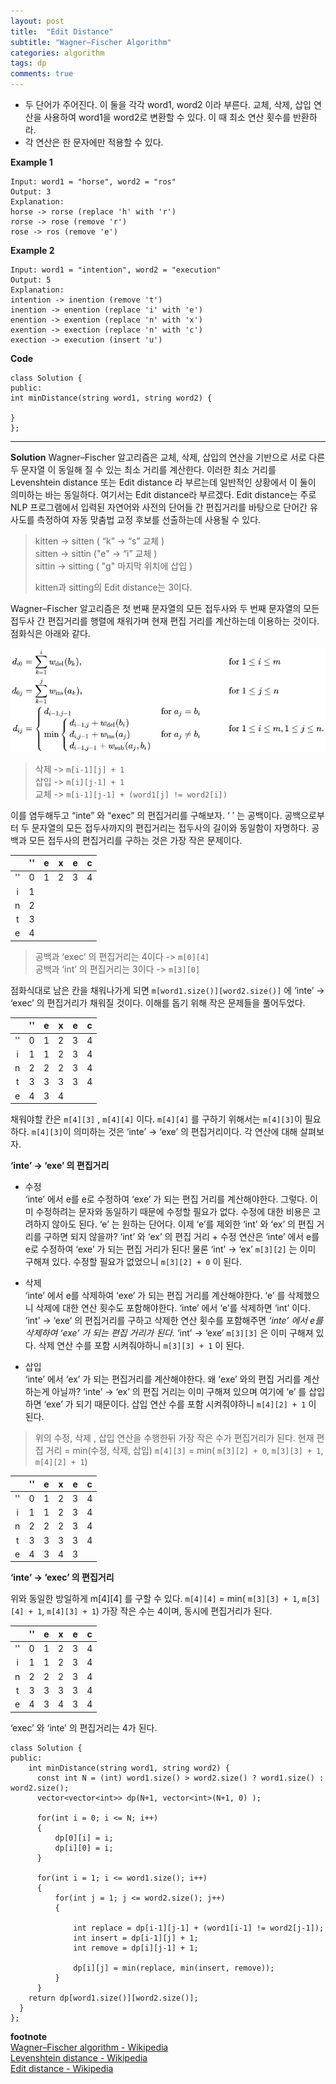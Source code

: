 ```yaml
---
layout: post
title:  "Edit Distance"
subtitle: "Wagner–Fischer Algorithm"
categories: algorithm
tags: dp
comments: true
---
```


* 두 단어가 주어진다. 이 둘을 각각 word1, word2 이라 부른다. 교체, 삭제, 삽입 연산을 사용하여 word1을 word2로 변환할 수 있다. 이 때 최소 연산 횟수를 반환하라.   
* 각 연산은 한 문자에만 적용할 수 있다.  

**Example 1**
```
Input: word1 = "horse", word2 = "ros"
Output: 3
Explanation: 
horse -> rorse (replace 'h' with 'r')
rorse -> rose (remove 'r')
rose -> ros (remove 'e')
```

**Example 2**
```
Input: word1 = "intention", word2 = "execution"
Output: 5
Explanation: 
intention -> inention (remove 't')
inention -> enention (replace 'i' with 'e')
enention -> exention (replace 'n' with 'x')
exention -> exection (replace 'n' with 'c')
exection -> execution (insert 'u')
```

**Code**
```
class Solution {
public:
int minDistance(string word1, string word2) {

}
};
```

---

**Solution**
Wagner–Fischer 알고리즘은 교체, 삭제, 삽입의 연산을 기반으로 서로 다른 두 문자열 이 동일해 질 수 있는 최소 거리를 계산한다. 이러한 최소 거리를  Levenshtein distance 또는 Edit distance 라 부르는데 일반적인 상황에서 이 둘이 의미하는 바는 동일하다.  여기서는 Edit distance라 부르겠다. Edit distance는 주로 NLP 프로그램에서 입력된 자연어와 사전의 단어들 간 편집거리를 바탕으로 단어간 유사도를 측정하여 자동 맞춤법 교정 후보를 선출하는데 사용될 수 있다. 

> kitten → sitten ( “k” -> “s”  교체 )   
> sitten → sittin ("e" -> “i” 교체  )  
> sittin → sitting ( "g" 마지막 위치에 삽입 )  
> 
> kitten과 sitting의 Edit distance는 3이다.   

Wagner–Fischer 알고리즘은 첫 번째 문자열의 모든 접두사와 두 번째 문자열의 모든 접두사 간 편집거리를 행렬에 채워가며 현재 편집 거리를 계산하는데 이용하는 것이다.  점화식은 아래와 같다.

![](/assets/img/edit_distance.png)  


> 삭제 -> `m[i-1][j] + 1`  
> 삽입 -> `m[i][j-1] + 1`  
> 교체 -> `m[i-1][j-1] + (word1[j] != word2[i])`   

이를 염두해두고  “inte” 와 “exec” 의 편집거리를 구해보자.  ‘  ’ 는 공백이다. 공백으로부터  두 문자열의 모든 접두사까지의 편집거리는 접두사의 길이와 동일함이 자명하다.  공백과 모든 접두사의 편집거리를 구하는 것은 가장 작은 문제이다.   

|    | '' | e | x | e | c |
|:--:|:--:|:-:|:-:|:-:|:-:|
| '' |  0 | 1 | 2 | 3 | 4 |
|  i |  1 |   |   |   |   |
|  n |  2 |   |   |   |   |
|  t |  3 |   |   |   |   |
|  e |  4 |   |   |   |   |

> 공백과 ‘exec’ 의 편집거리는  4이다 -> `m[0][4]`   
> 공백과  ‘int’ 의 편집거리는 3이다 ->  `m[3][0]`   

점화식대로 남은 칸을 채워나가게 되면 `m[word1.size()][word2.size()]` 에  ‘inte’ -> ‘exec’ 의 편집거리가 채워질 것이다.  이해를 돕기 위해 작은 문제들을 풀어두었다.

|    | '' | e | x | e | c |
|:--:|:--:|:-:|:-:|:-:|:-:|
| '' |  0 | 1 | 2 | 3 | 4 |
|  i |  1 | 1 | 2 | 3 | 4 |
|  n |  2 | 2 | 2 | 3 | 4 |
|  t |  3 | 3 | 3 | 3 | 4 |
|  e |  4 | 3 | 4 |   |   |

채워야할 칸은   `m[4][3]` ,  `m[4][4]`  이다.  `m[4][4]` 를 구하기 위해서는 `m[4][3]`이 필요하다. `m[4][3]`이 의미하는 것은  ‘inte’ -> ‘exe’ 의 편집거리이다.  각 연산에 대해 살펴보자. 

**‘inte’ -> ‘exe’ 의 편집거리**

* 수정  
‘inte’ 에서 e를 e로 수정하여 ‘exe’ 가 되는 편집 거리를 계산해야한다. 그렇다.  이미 수정하려는 문자와 동일하기 때문에 수정할 필요가 없다.  수정에 대한 비용은 고려하지 않아도 된다.  ‘e’ 는 원하는 단어다. 이제 ‘e’를 제외한 ‘int’ 와 ‘ex’ 의 편집 거리를 구하면 되지 않을까? ‘int’ 와 ‘ex’ 의 편집 거리 + 수정 연산은 ‘inte’ 에서 e를 e로 수정하여 ‘exe’ 가 되는 편집 거리가 된다! 물론   ‘int’ -> ‘ex’   `m[3][2]` 는 이미 구해져 있다.  수정할 필요가 없었으니 `m[3][2] + 0` 이 된다.

* 삭제   
‘inte’ 에서 e를 삭제하여 ‘exe’ 가 되는 편집 거리를 계산해야한다. ‘e’ 를 삭제했으니 삭제에 대한 연산 횟수도 포함해야한다. ‘inte’ 에서 ‘e’를 삭제하면 ‘int’ 이다. ‘int’ -> ‘exe’ 의 편집거리를 구하고 삭제한 연산 횟수를 포함해주면  *‘inte’ 에서 e를 삭제하여 ‘exe’ 가 되는 편집 거리가 된다.*  ‘int’ -> ‘exe’ `m[3][3]` 은 이미 구해져 있다. 삭제 연산 수를 포함 시켜줘야하니 `m[3][3] + 1` 이 된다.

* 삽입  
‘inte’ 에서  ‘ex’ 가 되는 편집거리를 계산해야한다.  왜  ‘exe’ 와의 편집 거리를 계산하는게 아닐까? ‘inte’ -> ‘ex’ 의 편집 거리는 이미 구해져 있으며 여기에 ‘e’ 를 삽입하면 ‘exe’ 가 되기 때문이다.  삽입 연산 수를 포함 시켜줘야하니  `m[4][2] + 1` 이 된다.

> 위의 수정, 삭제 , 삽입 연산을 수행한뒤 가장 작은 수가 편집거리가 된다. 
> 현재 편집 거리  = min(수정, 삭제, 삽입) 
> `m[4][3]` = min( `m[3][2] + 0`,  `m[3][3] + 1`,  `m[4][2] + 1`)


|    | '' | e | x | e | c |
|:--:|:--:|:-:|:-:|:-:|:-:|
| '' |  0 | 1 | 2 | 3 | 4 |
|  i |  1 | 1 | 2 | 3 | 4 |
|  n |  2 | 2 | 2 | 3 | 4 |
|  t |  3 | 3 | 3 | 3 | 4 |
|  e |  4 | 3 | 4 | 3 |   |

**‘inte’ -> ‘exec’ 의 편집거리**

위와 동일한 방일하게 m[4][4] 를 구할 수 있다.  `m[4][4]` = min( `m[3][3] + 1`,  `m[3][4] + 1`,  `m[4][3] + 1`)  가장 작은 수는 4이며, 동시에 편집거리가 된다.   

|    | '' | e | x | e | c |
|:--:|:--:|:-:|:-:|:-:|:-:|
| '' |  0 | 1 | 2 | 3 | 4 |
|  i |  1 | 1 | 2 | 3 | 4 |
|  n |  2 | 2 | 2 | 3 | 4 |
|  t |  3 | 3 | 3 | 3 | 4 |
|  e |  4 | 3 | 4 | 3 | 4 |

‘exec’ 와  ‘inte’ 의 편집거리는 4가 된다.   


```
class Solution {
public:
    int minDistance(string word1, string word2) {
      const int N = (int) word1.size() > word2.size() ? word1.size() : word2.size();
      vector<vector<int>> dp(N+1, vector<int>(N+1, 0) );

      for(int i = 0; i <= N; i++)
      {
          dp[0][i] = i;
          dp[i][0] = i;
      }

      for(int i = 1; i <= word1.size(); i++)
      {
          for(int j = 1; j <= word2.size(); j++)
          {

              int replace = dp[i-1][j-1] + (word1[i-1] != word2[j-1]);
              int insert = dp[i-1][j] + 1;
              int remove = dp[i][j-1] + 1;

              dp[i][j] = min(replace, min(insert, remove));
          }
      }    
    return dp[word1.size()][word2.size()];
  }
};
```  



**footnote**  
[Wagner–Fischer algorithm - Wikipedia](https://en.wikipedia.org/wiki/Wagner%E2%80%93Fischer_algorithm)  
[Levenshtein distance - Wikipedia](https://en.wikipedia.org/wiki/Levenshtein_distance)  
[Edit distance - Wikipedia](https://en.wikipedia.org/wiki/Edit_distance)  















